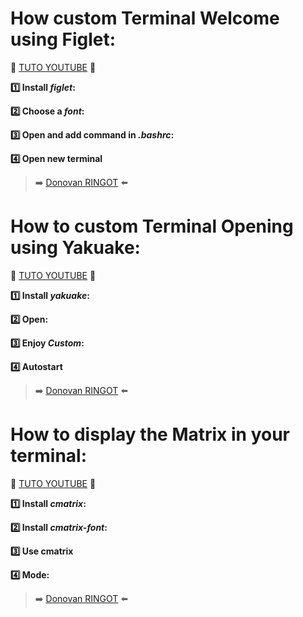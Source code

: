 # How custom Terminal Welcome using Figlet:
:movie_camera: [TUTO YOUTUBE](https://www.youtube.com/watch?v=yz6n8TJgvLk&t=54s) :movie_camera: 

**:one: Install *figlet*:**

**:two: Choose a *font*:**

**:three: Open and add command in *.bashrc*:**

**:four: Open new terminal**

> :arrow_right: [Donovan RINGOT](https://github.com/DRINGOT) :arrow_left:

# How to custom Terminal Opening using Yakuake:   
:movie_camera: [TUTO YOUTUBE](https://www.youtube.com/watch?v=NDeWaaZMj3s) :movie_camera: 
 
**:one: Install *yakuake*:**

**:two: Open:**

**:three: Enjoy *Custom*:**

**:four: Autostart**

> :arrow_right: [Donovan RINGOT](https://github.com/DRINGOT) :arrow_left:

# How to display the Matrix in your terminal:
:movie_camera: [TUTO YOUTUBE](https://youtu.be/O0-0j1BD2qE) :movie_camera: 

**:one: Install *cmatrix*:**

**:two: Install *cmatrix-font*:**

**:three: Use cmatrix**

**:four: Mode:**

> :arrow_right: [Donovan RINGOT](https://github.com/DRINGOT) :arrow_left:
